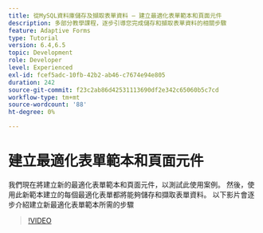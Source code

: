 ```yaml
---
title: 從MySQL資料庫儲存及擷取表單資料 — 建立最適化表單範本和頁面元件
description: 多部分教學課程，逐步引導您完成儲存和擷取表單資料的相關步驟
feature: Adaptive Forms
type: Tutorial
version: 6.4,6.5
topic: Development
role: Developer
level: Experienced
exl-id: fcef5adc-10fb-42b2-ab46-c7674e94e805
duration: 242
source-git-commit: f23c2ab86d42531113690df2e342c65060b5c7cd
workflow-type: tm+mt
source-wordcount: '88'
ht-degree: 0%

---
```


# 建立最適化表單範本和頁面元件

我們現在將建立新的最適化表單範本和頁面元件，以測試此使用案例。 然後，使用此新範本建立的每個最適化表單都將能夠儲存和擷取表單資料。
以下影片會逐步介紹建立新最適化表單範本所需的步驟
>[!VIDEO](https://video.tv.adobe.com/v/27828?quality=12&learn=on)
